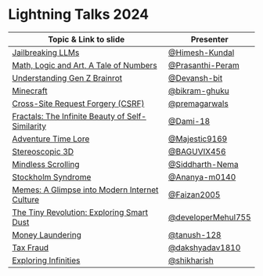 # Lightning Talks 2024

| Topic & Link to slide | Presenter |
|----------|----------|
| [Jailbreaking LLMs](https://github.com/Himesh-Kundal/LLM-JAILBREAK/) | [@Himesh-Kundal](https://github.com/Himesh-Kundal) |
| [Math, Logic and Art, A Tale of Numbers](https://docs.google.com/presentation/d/1cOhMSrfgKCOmzSAQLSgEJN6jwFSBg49Ys0n83KieTx4/edit?usp=drivesdk) | [@Prasanthi-Peram](https://github.com/Prasanthi-Peram) |
| [Understanding Gen Z Brainrot](https://prezi.com/view/2NGWMKqKjAgKBVDRIqtL/)| [@Devansh-bit](https://github.com/Devansh-bit) |
| [Minecraft](https://www.canva.com/design/DAGOF1wsvTE/lczkJ9aDuXuFTs15YHdOFw/edit?utm_content=DAGOF1wsvTE&utm_campaign=designshare&utm_medium=link2&utm_source=sharebutton) | [@bikram-ghuku](http://github.com/bikram-ghuku/) |
| [Cross-Site Request Forgery (CSRF)](https://www.canva.com/design/DAGNpggV8vs/yqIeDZuREWnqIwOezADqoA/edit?utm_content=DAGNpggV8vs&utm_campaign=designshare&utm_medium=link2&utm_source=sharebutton) | [@premagarwals](https://github.com/premagarwals) |
| [Fractals: The Infinite Beauty of Self-Similarity](https://www.canva.com/design/DAGN1FcovuY/_pC2UhI1kCJGF-ritpwwlg/edit?utm_content=DAGN1FcovuY&utm_campaign=designshare&utm_medium=link2&utm_source=sharebutton) | [@Dami-18](https://github.com/Dami-18) |
| [Adventure Time Lore](https://www.canva.com/design/DAGNk1mK6fQ/7YDcUluDHZuDWSLQRFbZwQ/edit?utm_content=DAGNk1mK6fQ&utm_campaign=designshare&utm_medium=link2&utm_source=sharebutton) | [@Majestic9169](https://github.com/Majestic9169) |
| [Stereoscopic 3D](https://docs.google.com/presentation/d/1YCP0TRSXXuBDiWmDwzgMTq-Dw2QYRTNnjpbfQiwBPJk/edit) | [@BAGUVIX456](https://github.com/BAGUVIX456) |
| [Mindless Scrolling](https://www.canva.com/design/DAGOAwgUNzU/tj1hno7Wc4BkBzssw7y_Rw/view?utm_content=DAGOAwgUNzU&utm_campaign=designshare&utm_medium=link&utm_source=editor) | [@Siddharth-Nema](https://github.com/Siddharth-Nema) |
| [Stockholm Syndrome](https://www.canva.com/design/DAGNw56917s/kvhtpOmteWKFlbdtiQ3p3g/edit?utm_content=DAGNw56917s&utm_campaign=designshare&utm_medium=link2&utm_source=sharebutton) | [@Ananya-m0140](https://github.com/Ananya-m0140) |
| [Memes: A Glimpse into Modern Internet Culture](https://www.canva.com/design/DAGOJEra7TE/_R7YfieZMqqu8GU-UaLdHQ/view?utm_content=DAGOJEra7TE&utm_campaign=designshare&utm_medium=link&utm_source=editor) | [@Faizan2005](https://github.com/Faizan2005) |
| [The Tiny Revolution: Exploring Smart Dust](https://docs.google.com/presentation/d/1QA_XdPFsEZ8ougb7kvD9Lp_eVwl-ACHwcyQrO2S3mRo/edit?usp=sharing) | [@developerMehul755](https://github.com/developerMehul755) |
| [Money Laundering](https://www.canva.com/design/DAGOLDZsuOA/gIHdexm49WmZ_b8oDDcT5Q/view?utm_content=DAGOLDZsuOA&utm_campaign=designshare&utm_medium=link&utm_source=editor) | [@tanush-128](https://github.com/tanush-128) |
| [Tax Fraud](https://www.canva.com/design/DAGOGLsi8qU/UFNHJhsWANCmxSfj8WykXw/view?utm_content=DAGOGLsi8qU&utm_campaign=designshare&utm_medium=link&utm_source=editor) | [@dakshyadav1810](https://github.com/dakshyadav1810) |
| [Exploring Infinities](https://www.canva.com/design/DAGOIzdrHx4/VFh_SD1q-DO7Ha1TeGmkug/edit?utm_content=DAGOIzdrHx4&utm_campaign=designshare&utm_medium=link2&utm_source=sharebutton) | [@shikharish](https://github.com/shikharish) |

